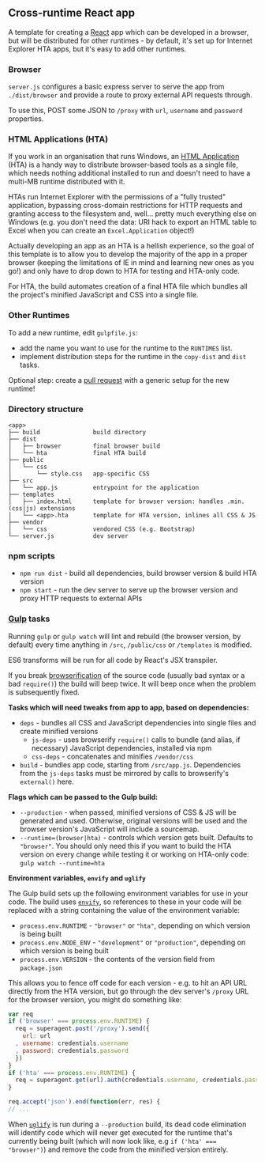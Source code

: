 ## Cross-runtime React app

A template for creating a [React](http://facebook.github.io/react) app which can
be developed in a browser, but will be distributed for other runtimes - by
default, it's set up for Internet Explorer HTA apps, but it's easy to add other
runtimes.

### Browser

`server.js` configures a basic express server to serve the app from
`./dist/browser` and provide a route to proxy external API requests through.

To use this, POST some JSON to `/proxy` with `url`, `username` and `password`
properties.

### HTML Applications (HTA)

If you work in an organisation that runs Windows, an
[HTML Application](http://en.wikipedia.org/wiki/HTML_Application) (HTA) is a
handy way to distribute browser-based tools as a single file, which needs
nothing additional installed to run and doesn't need to have a multi-MB runtime
distributed with it.

HTAs run Internet Explorer with the permissions of a "fully trusted"
application, bypassing cross-domain restrictions for HTTP requests and granting
access to the filesystem and, well... pretty much everything else on Windows
(e.g. you don't need the data: URI hack to export an HTML table to Excel when
you can create an `Excel.Application` object!)

Actually developing an app as an HTA is a hellish experience, so the goal of
this template is to allow you to develop the majority of the app in a proper
browser (keeping the limitations of IE in mind and learning new ones as you go!)
and only have to drop down to HTA for testing and HTA-only code.

For HTA, the build automates creation of a final HTA file which bundles all the
project's minified JavaScript and CSS into a single file.

### Other Runtimes

To add a new runtime, edit `gulpfile.js`:

* add the name you want to use for the runtime to the `RUNTIMES` list.
* implement distribution steps for the runtime in the `copy-dist` and `dist`
  tasks.

Optional step: create a [pull request](https://github.com/insin/templates/pulls)
with a generic setup for the new runtime!

### Directory structure

```
<app>
├── build               build directory
├── dist
│   ├── browser         final browser build
│   └── hta             final HTA build
├── public
│   └── css
│       └── style.css   app-specific CSS
├── src
│   └── app.js          entrypoint for the application
├── templates
│   ├── index.html      template for browser version: handles .min.(css|js) extensions
│   └── <app>.hta       template for HTA version, inlines all CSS & JS
├── vendor
│   └── css             vendored CSS (e.g. Bootstrap)
└── server.js           dev server
```

### npm scripts

* `npm run dist` - build all dependencies, build browser version & build HTA
  version
* `npm start` - run the dev server to serve up the browser version and proxy
  HTTP requests to external APIs

### [Gulp](https://github.com/gulpjs/gulp/) tasks

Running `gulp` or `gulp watch` will lint and rebuild (the browser version, by
default) every time anything in `/src`, `/public/css` or `/templates` is
modified.

ES6 transforms will be run for all code by React's JSX transpiler.

If you break [browserification](https://github.com/substack/node-browserify) of
the source code (usually bad syntax or a bad `require()`) the build will beep
twice. It will beep once when the problem is subsequently fixed.

**Tasks which will need tweaks from app to app, based on dependencies:**

* `deps` - bundles all CSS and JavaScript dependencies into single files and
  create minified versions
   * `js-deps` - uses browserify `require()` calls to bundle (and alias, if
     necessary) JavaScript dependencies, installed via npm
   * `css-deps` - concatenates and minifies `/vendor/css`
* `build` - bundles app code, starting from `/src/app.js`. Dependencies from the
  `js-deps` tasks must be mirrored by calls to browserify's `external()` here.

**Flags which can be passed to the Gulp build:**

* `--production` - when passed, minified versions of CSS & JS will be generated
  and used. Otherwise, original versions will be used and the browser version's
  JavaScript will include a sourcemap.
* `--runtime=(browser|hta)` - controls which version gets built. Defaults to
  `"browser"`. You should only need this if you want to build the HTA version on
  every change while testing it or working on HTA-only code:
  `gulp watch --runtime=hta`

**Environment variables, `envify` and `uglify`**

The Gulp build sets up the following environment variables for use in your code.
The build uses [`envify`](https://github.com/hughsk/envify), so references to
these in your code will be replaced with a string containing the value of the
environment variable:

* `process.env.RUNTIME` - `"browser"` or `"hta"`, depending on which version is
  being built
* `process.env.NODE_ENV` - `"development"` or `"production"`, depending on which
  version is being built
* `process.env.VERSION` - the contents of the version field from `package.json`

This allows you to fence off code for each version - e.g. to hit an API URL
directly from the HTA version, but go through the dev server's `/proxy` URL for
the browser version, you might do something like:

```javascript
var req
if ('browser' === process.env.RUNTIME) {
  req = superagent.post('/proxy').send({
    url: url
  , username: credentials.username
  , password: credentials.password
  })
}
if ('hta' === process.env.RUNTIME) {
  req = superagent.get(url).auth(credentials.username, credentials.password)
}

req.accept('json').end(function(err, res) {
// ...
```

When [`uglify`](https://github.com/mishoo/UglifyJS2) is run during a
`--production` build, its dead code elimination will identify code which will
never get executed for the runtime that's currently being built (which will now
look like, e.g `if ('hta' === "browser")`) and remove the code from the
minified version entirely.